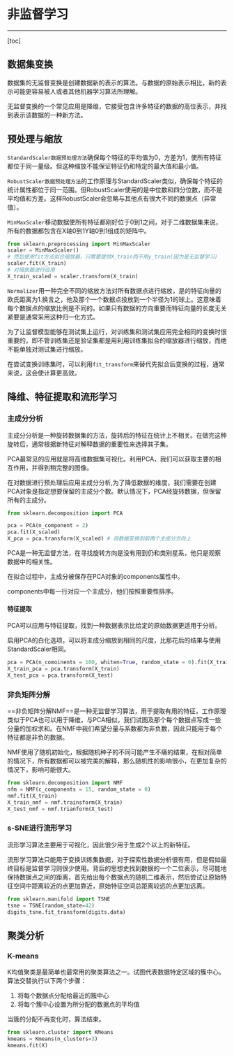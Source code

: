 # 非监督学习

_________

[toc]

## 数据集变换

数据集的无监督变换是创建数据新的表示的算法。与数据的原始表示相比，新的表示可能更容易被人或者其他机器学习算法所理解。

无监督变换的一个常见应用是降维，它接受包含许多特征的数据的高位表示，并找到表示该数据的一种新方法。

## 预处理与缩放

`StandardScaler数据预处理方法`确保每个特征的平均值为0，方差为1，使所有特征都位于同一量级。但这种缩放不能保证特征仍和特定的最大值和最小值。

`RobustScaler数据预处理方法`的工作原理与StandardScaler类似，确保每个特征的统计属性都位于同一范围。但RobustScaler使用的是中位数和四分位数，而不是平均值和方差。这样RobustScaler会忽略与其他点有很大不同的数据点（异常值）。

`MinMaxScaler`移动数据使所有特征都刚好位于0到1之间，对于二维数据集来说，所有的数据都包含在X轴0到1Y轴0到1组成的矩阵中。

```python
from sklearn.preprocessing import MinMaxScaler
scaler = MinMaxScaler()
# 然后使用fit方法拟合缩放器，只需要提供X_train而不用y_train(因为是无监督学习)
scaler.fit(X_train)
# 对缩放器进行应用
X_train_scaled = scaler.transform(X_train)

```



`Normalizer`用一种完全不同的缩放方法对所有数据点进行缩放，是的特征向量的欧氏距离为1.换言之，他及那个一个数据点投放到一个半径为1的球上。这意味着每个数据点的缩放比例是不同的。如果只有数据的方向重要而特征向量的长度无关紧要是通常采用这种归一化方式。

为了让监督模型能够在测试集上运行，对训练集和测试集应用完全相同的变换时很重要的，即不管训练集还是验证集都是用利用训练集拟合的缩放器进行缩放，而绝不能单独对测试集进行缩放。

在尝试变换训练集时，可以利用`fit_transform`来替代先拟合后变换的过程，通常来说，这会使计算更高效。

## 降维、特征提取和流形学习

### 主成分分析

主成分分析是一种旋转数据集的方法，旋转后的特征在统计上不相关。在做完这种旋转后，通常根据新特征对解释数据的重要性来选择其子集。

PCA最常见的应用就是将高维数据集可视化。利用PCA，我们可以获取主要的相互作用，并得到稍完整的图像。

在对数据进行预处理后应用主成分分析,为了降低数据的维度，我们需要在创建PCA对象是指定想要保留的主成分个数。默认情况下，PCA经旋转数据，但保留所有的主成分。

```python
from sklearn.decomposition import PCA

pca = PCA(n_component = 2)
pca.fit(X_scaled)
X_pca = pca.transform(X_scaled)	# 将数据变换到前两个主成分方向上

```

PCA是一种无监督方法，在寻找旋转方向是没有用到仍和类别星系，他只是观察数据中的相关性。

在拟合过程中，主成分被保存在PCA对象的components属性中。

components中每一行对应一个主成分，他们按照重要性排序。

#### 特征提取

PCA可以应用与特征提取，找到一种数据表示比给定的原始数据更适用于分析。

启用PCA的白化选项，可以将主成分缩放到相同的尺度，比那花后的结果与使用StandardScaler相同。

```python
pca = PCA(n_comoinents = 100, whiten=True, random_state = 0).fit(X_train)
X_train_pca = pca.transform(X_train)
X_test_pca = pca.transform(X_test)

```



### 非负矩阵分解

==非负矩阵分解NMF==是一种无监督学习算法，用于提取有用的特征，工作原理类似于PCA也可以用于降维，与PCA相似，我们试图及那个每个数据点写成一些分量的加权求和。在NMF中我们希望分量与系数都为非负数，因此只能用于每个特征都是非负的数据。

NMF使用了随机初始化，根据随机种子的不同可能产生不痛的结果，在相对简单的情况下，所有数据都可以被完美的解释，那么随机性的影响很小，在更加复杂的情况下，影响可能很大。

```python
from sklearn.decomposition import NMF
nfm = NMF(c_components = 15, random_state = 0)
nmf.fit(X_train)
X_train_nmf = nmf.trainsform(X_train)
X_test_nmf = nmf.trianform(X_test)

```

### s-SNE进行流形学习

流形学习算法主要用于可视化，因此很少用于生成2个以上的新特征。

流形学习算法只能用于变换训练集数据，对于探索性数据分析很有用，但是假如最终目标是监督学习则很少使用。背后的思想史找到数据的一个二位表示，尽可能地保持数据点之间的距离，首先给出每个数据点的随机二维表示，然后尝试让原始特征空间中距离较近的点更加靠近，原始特征空间总距离较远的点更加远离。

```python
from sklearn.manifold import TSNE
tsne = TSNE(random_state=42)
digits_tsne.fit_transform(digits.data)

```



## 聚类分析

### K-means

K均值聚类是最简单也最常用的聚类算法之一。试图代表数据特定区域的簇中心。算法交替执行以下两个步骤：

1. 将每个数据点分配给最近的簇中心
2. 将每个簇中心设置为所分配的数据点的平均值

当簇的分配不再变化时，算法结束。

```python
from sklearn.cluster import KMeans
kmeans = Kmeans(n_clusters=3)
kmeans.fit(X)

```











